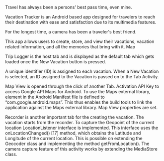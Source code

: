 
Travel has always been a persons' best pass time, even mine.

Vacation Tracker is an Android based app designed for travelers to reach their destination with ease and satisfaction due to its multimedia features. 

For the longest time, a camera has been a traveler's best friend.

This app allows users to create, store, and view their vacations, vacation related information, and all the memories that bring with it. Map



Trip Logger is the host tab and is displayed as the default tab which gets loaded once the New Vacation button is pressed. 

A unique identifier (ID) is assigned to each vacation.
 When a New Vacation is selected, an ID assigned to the Vacation is passed on to the Tab Activity.


Map View is opened through the click of another Tab. 
Activation API Key to access Google API Maps for Android. 
To use the Maps external library, <uses-library> element in the Android Manifest file is defined to “com.google.android.maps”. This thus enables the build tools to link the application against the Maps external library.
Map View properties are set. 


Recorder is another important tab for the creating the vacation. The vacation starts from the recorder. 
To capture the Geopoint of the current location
LocationListener interface is implemented. 
This interface uses the onLocationChanged() [17] method, which obtains the Latitude and Longitude of the current location. 
This is possible on extending the Geocoder class and implementing the method getFromLocation(). 
The camera capture feature of this activity works by extending the MediaStore class. 
